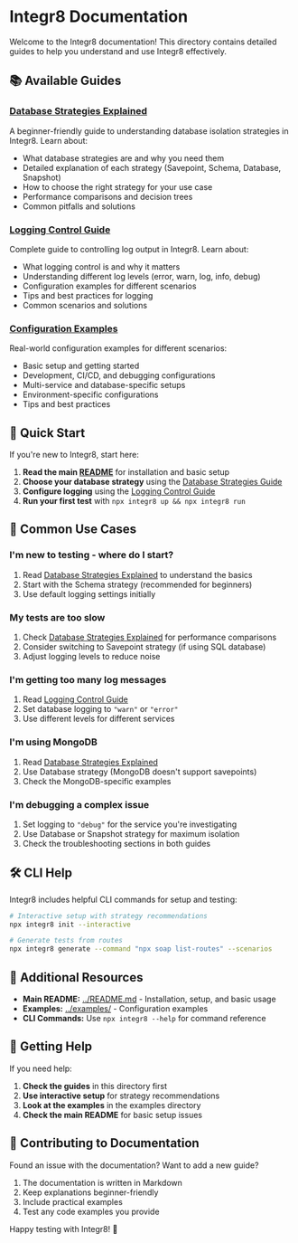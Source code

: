 # Integr8 Documentation

Welcome to the Integr8 documentation! This directory contains detailed guides to help you understand and use Integr8 effectively.

## 📚 Available Guides

### [Database Strategies Explained](./database-strategies.md)
A beginner-friendly guide to understanding database isolation strategies in Integr8. Learn about:
- What database strategies are and why you need them
- Detailed explanation of each strategy (Savepoint, Schema, Database, Snapshot)
- How to choose the right strategy for your use case
- Performance comparisons and decision trees
- Common pitfalls and solutions

### [Logging Control Guide](./logging-control.md)
Complete guide to controlling log output in Integr8. Learn about:
- What logging control is and why it matters
- Understanding different log levels (error, warn, log, info, debug)
- Configuration examples for different scenarios
- Tips and best practices for logging
- Common scenarios and solutions

### [Configuration Examples](./configuration-examples.md)
Real-world configuration examples for different scenarios:
- Basic setup and getting started
- Development, CI/CD, and debugging configurations
- Multi-service and database-specific setups
- Environment-specific configurations
- Tips and best practices

## 🚀 Quick Start

If you're new to Integr8, start here:

1. **Read the main [README](../README.md)** for installation and basic setup
2. **Choose your database strategy** using the [Database Strategies Guide](./database-strategies.md)
3. **Configure logging** using the [Logging Control Guide](./logging-control.md)
4. **Run your first test** with `npx integr8 up && npx integr8 run`

## 🎯 Common Use Cases

### I'm new to testing - where do I start?
1. Read [Database Strategies Explained](./database-strategies.md) to understand the basics
2. Start with the Schema strategy (recommended for beginners)
3. Use default logging settings initially

### My tests are too slow
1. Check [Database Strategies Explained](./database-strategies.md) for performance comparisons
2. Consider switching to Savepoint strategy (if using SQL database)
3. Adjust logging levels to reduce noise

### I'm getting too many log messages
1. Read [Logging Control Guide](./logging-control.md)
2. Set database logging to `"warn"` or `"error"`
3. Use different levels for different services

### I'm using MongoDB
1. Read [Database Strategies Explained](./database-strategies.md)
2. Use Database strategy (MongoDB doesn't support savepoints)
3. Check the MongoDB-specific examples

### I'm debugging a complex issue
1. Set logging to `"debug"` for the service you're investigating
2. Use Database or Snapshot strategy for maximum isolation
3. Check the troubleshooting sections in both guides

## 🛠️ CLI Help

Integr8 includes helpful CLI commands for setup and testing:

```bash
# Interactive setup with strategy recommendations
npx integr8 init --interactive

# Generate tests from routes
npx integr8 generate --command "npx soap list-routes" --scenarios
```

## 📖 Additional Resources

- **Main README:** [../README.md](../README.md) - Installation, setup, and basic usage
- **Examples:** [../examples/](../examples/) - Configuration examples
- **CLI Commands:** Use `npx integr8 --help` for command reference

## 🤝 Getting Help

If you need help:

1. **Check the guides** in this directory first
2. **Use interactive setup** for strategy recommendations
3. **Look at the examples** in the examples directory
4. **Check the main README** for basic setup issues

## 📝 Contributing to Documentation

Found an issue with the documentation? Want to add a new guide?

1. The documentation is written in Markdown
2. Keep explanations beginner-friendly
3. Include practical examples
4. Test any code examples you provide

Happy testing with Integr8! 🎉
